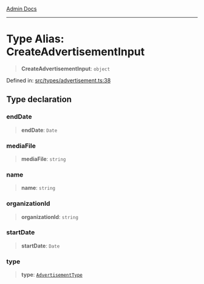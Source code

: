 [Admin Docs](/)

***

# Type Alias: CreateAdvertisementInput

> **CreateAdvertisementInput**: `object`

Defined in: [src/types/advertisement.ts:38](https://github.com/PalisadoesFoundation/talawa-admin/blob/main/src/types/advertisement.ts#L38)

## Type declaration

### endDate

> **endDate**: `Date`

### mediaFile

> **mediaFile**: `string`

### name

> **name**: `string`

### organizationId

> **organizationId**: `string`

### startDate

> **startDate**: `Date`

### type

> **type**: [`AdvertisementType`](../variables/AdvertisementType.md)
